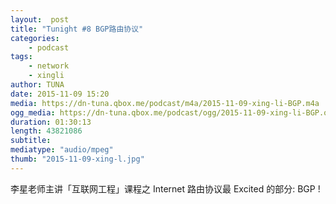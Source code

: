 ```yaml
---
layout:  post
title: "Tunight #8 BGP路由协议"
categories:
    - podcast
tags:
    - network
    - xingli
author: TUNA
date: 2015-11-09 15:20
media: https://dn-tuna.qbox.me/podcast/m4a/2015-11-09-xing-li-BGP.m4a
ogg_media: https://dn-tuna.qbox.me/podcast/ogg/2015-11-09-xing-li-BGP.ogg
duration: 01:30:13
length: 43821086
subtitle: 
mediatype: "audio/mpeg"
thumb: "2015-11-09-xing-l.jpg"
---
```


李星老师主讲「互联网工程」课程之 Internet 路由协议最 Excited 的部分: BGP !
